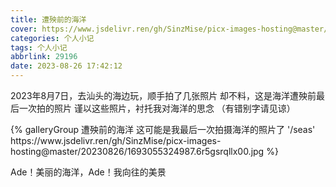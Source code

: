 ```yaml
---
title: 遭殃前的海洋
cover: https://www.jsdelivr.ren/gh/SinzMise/picx-images-hosting@master/20230826/1693055324987.6r5gsrqllx00.jpg
categories: 个人小记
tags: 个人小记
abbrlink: 29196
date: 2023-08-26 17:42:12
---
```

2023年8月7日，去汕头的海边玩，顺手拍了几张照片
却不料，这是海洋遭殃前最后一次拍的照片
谨以这些照片，衬托我对海洋的思念
（有错别字请见谅）

<div class="gallery-group-main">
{% galleryGroup 遭殃前的海洋 这可能是我最后一次拍摄海洋的照片了 '/seas' https://www.jsdelivr.ren/gh/SinzMise/picx-images-hosting@master/20230826/1693055324987.6r5gsrqllx00.jpg %}
</div>

Ade！美丽的海洋，Ade！我向往的美景